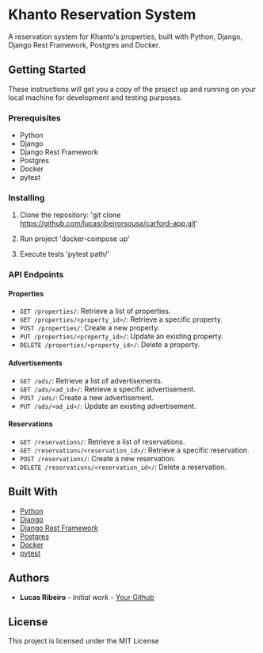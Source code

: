 # Khanto Reservation System

A reservation system for Khanto's properties, built with Python, Django, Django Rest Framework, Postgres and Docker.

## Getting Started

These instructions will get you a copy of the project up and running on your local machine for development and testing purposes.

### Prerequisites

- Python
- Django
- Django Rest Framework
- Postgres
- Docker
- pytest

### Installing

1. Clone the repository:
'git clone https://github.com/lucasribeirorsousa/carford-app.git'

2. Run project
'docker-compose up'

3. Execute tests
'pytest path/'

### API Endpoints

#### Properties

- `GET /properties/`: Retrieve a list of properties.
- `GET /properties/<property_id>/`: Retrieve a specific property.
- `POST /properties/`: Create a new property.
- `PUT /properties/<property_id>/`: Update an existing property.
- `DELETE /properties/<property_id>/`: Delete a property.

#### Advertisements

- `GET /ads/`: Retrieve a list of advertisements.
- `GET /ads/<ad_id>/`: Retrieve a specific advertisement.
- `POST /ads/`: Create a new advertisement.
- `PUT /ads/<ad_id>/`: Update an existing advertisement.

#### Reservations

- `GET /reservations/`: Retrieve a list of reservations.
- `GET /reservations/<reservation_id>/`: Retrieve a specific reservation.
- `POST /reservations/`: Create a new reservation.
- `DELETE /reservations/<reservation_id>/`: Delete a reservation.

## Built With

- [Python](https://www.python.org/)
- [Django](https://www.djangoproject.com/)
- [Django Rest Framework](https://www.django-rest-framework.org/)
- [Postgres](https://www.postgresql.org/)
- [Docker](https://www.docker.com/)
- [pytest](https://docs.pytest.org/en/latest/)

## Authors

* **Lucas Ribeiro** - *Initial work* - [Your Github](https://github.com/lucasribeirorsousa)

## License

This project is licensed under the MIT License